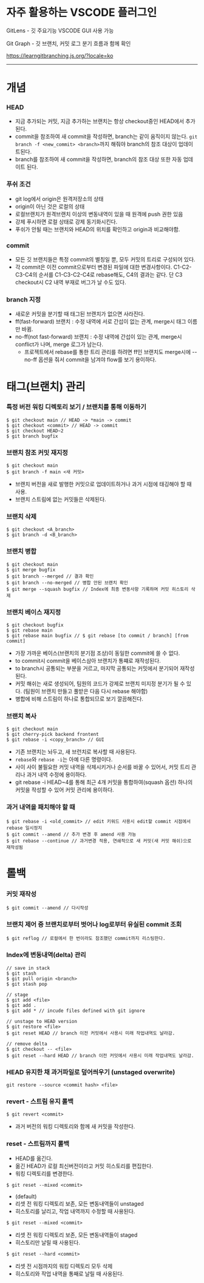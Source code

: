 # 자주 활용하는 VSCODE 플러그인
GitLens - 깃 주요기능 VSCODE GUI 사용 가능

Git Graph - 깃 브랜치, 커밋 로그 분기 흐름과 함께 확인

https://learngitbranching.js.org/?locale=ko

---

# 개념
### HEAD
- 지금 추가되는 커밋, 지금 추가하는 브랜치는 항상 checkout중인 HEAD에서 추가된다.
- commit을 참조하여 새 commit을 작성하면, branch는 같이 움직이지 않는다. ```git branch -f <new_commit> <branch>```까지 해줘야 branch의 참조 대상이 업데이트된다.
- branch를 참조하여 새 commit을 작성하면, branch의 참조 대상 또한 자동 업데이트 된다.

### 푸쉬 조건
- git log에서 origin은 원격저장소의 상태
- origin이 아닌 것은 로컬의 상태
- 로컬브랜치가 원격브랜치 이상의 변동내역이 있을 때 원격에 push 권한 있음
- 강제 푸시하면 로컬 상태로 강제 동기화시킨다.
- 푸쉬가 안될 때는 브랜치와 HEAD의 위치를 확인하고 origin과 비교해야함.

### commit
- 모든 깃 브랜치들은 특정 commit의 별칭일 뿐, 모두 커밋의 트리로 구성되어 있다.
- 각 commit은 이전 commit으로부터 변경된 파일에 대한 변경사항이다. C1-C2-C3-C4의 순서를 C1-C3-C2-C4로 rebase해도, C4의 결과는 같다. 단 C3 checkout시 C2 내역 부재로 버그가 날 수도 있다.

### branch 지정
- 새로운 커밋을 분기할 때 태그된 브랜치가 없으면 사라진다.
- ff(fast-forward) 브랜치 : 수정 내역에 서로 간섭이 없는 관계, merge시 태그 이름만 바뀜.
- no-ff(not fast-forward) 브랜치 : 수정 내역에 간섭이 있는 관계, merge시 conflict가 나며, merge 로그가 남는다. 
  - 프로젝트에서 rebase를 통한 트리 관리를 하려면 ff인 브랜치도 merge시에 --no-ff 옵션을 줘서 commit을 남겨야 flow를 보기 용이하다.

# 태그(브랜치) 관리

### 특정 버전 워킹 디렉토리 보기 / 브랜치를 통해 이동하기
```
$ git checkout main // HEAD -> *main -> commit
$ git checkout <commit> // HEAD -> commit
$ git checkout HEAD~2
$ git branch bugfix
```

### 브랜치 참조 커밋 재지정
```
$ git checkout main
$ git branch -f main <새 커밋>
```
- 브랜치 버전을 새로 발행한 커밋으로 업데이트하거나 과거 시점에 태깅해야 할 때 사용.
- 브랜치 스트림에 없는 커밋들은 삭제된다.

### 브랜치 삭제
```
$ git checkout <A_branch>
$ git branch -d <B_branch>
```

### 브랜치 병합
```
$ git checkout main
$ git merge bugfix
$ git branch --merged // 결과 확인
$ git branch --no-merged // 병합 안된 브랜치 확인
$ git merge --squash bugfix // Index에 최종 변동사항 기록하며 커밋 히스토리 삭제
```

### 브랜치 베이스 재지정
```
$ git checkout bugfix
$ git rebase main 
$ git rebase main bugfix // $ git rebase [to commit / branch] [from commit]
```
- 가장 가까운 베이스(브랜치의 분기점 조상)이 동일한 commit에 쓸 수 없다.
- to commit시 commit을 베이스삼아 브랜치가 통쨰로 재작성된다.
- to branch시 공통되는 부분을 거르고, 마지막 공통되는 커밋에서 분기되어 재작성된다.
- 커밋 해쉬는 새로 생성되어, 팀원의 코드가 강제로 브랜치 미지정 분기가 될 수 있다. (팀원이 브랜치 만들고 풀받은 다음 다시 rebase 해야함)
- 병합에 비해 스트림이 하나로 통합되므로 보기 깔끔해진다.


### 브랜치 복사
```
$ git checkout main
$ git cherry-pick backend frontent
$ git rebase -i <copy_branch> // GUI
```
- 기존 브랜치는 놔두고, 새 브런치로 복사할 때 사용된다.
- ```rebase```와 ```rebase -i```는 아예 다른 명령이다.
- 사이 사이 불필요한 커밋 내역을 삭제시키거나 순서를 바꿀 수 있어서, 커밋 트리 관리나 과거 내역 수정에 용이하다.
- git rebase -i HEAD~4를 통해 최근 4개 커밋을 통합하여(squash 옵션) 하나의 커밋을 작성할 수 있어 커밋 관리에 용이하다.

### 과거 내역을 패치해야 할 때
```
$ git rebase -i <old_commit> // edit 키워드 사용시 edit할 commit 시점에서 rebase 일시정지
$ git commit --amend // 추가 변경 후 amend 사용 가능
$ git rebase --continue // 과거변경 적용, 연쇄적으로 새 커밋(새 커밋 해쉬)으로 재작성됨
```

# 롤백
### 커밋 재작성
```
$ git commit --amend // 다시작성
```

### 브랜치 제어 중 브랜치로부터 벗어나 log로부터 유실된 commit 조회
```
$ git reflog // 로컬에서 한 번이라도 참조했던 commit까지 리스팅한다.
```


### Index에 변동내역(delta) 관리
```
// save in stack
$ git stash
$ git pull origin <branch>
$ git stash pop

// stage
$ git add <file>
$ git add .
$ git add * // incude files defined with git ignore

// unstage to HEAD version
$ git restore <file>
$ git reset HEAD // branch 이전 커밋에서 사용시 미래 작업내역도 날라감.

// remove delta
$ git checkout -- <file>
$ git reset --hard HEAD // branch 이전 커밋에서 사용시 미래 작업내역도 날라감.
```

### HEAD 유지한 채 과거파일로 덮어씌우기 (unstaged overwrite)
```
git restore --source <commit hash> <file>
```

### revert - 스트림 유지 롤백

```$ git revert <commit>```
- 과거 버전의 워킹 디렉토리와 함께 새 커밋을 작성한다.

### reset - 스트림까지 롤백
- HEAD를 옮긴다.
- 옮긴 HEAD가 로컬 최신버전이라고 커밋 히스토리를 편집한다.
- 워킹 디렉토리를 변경한다.

```
$ git reset --mixed <commit>
```
- (default)
- 리셋 전 워킹 디렉토리 보존, 모든 변동내역들이 unstaged
- 히스토리를 날리고, 작업 내역까지 수정할 때 사용된다.

```
$ git reset --mixed <commit>
```
- 리셋 전 워킹 디렉토리 보존, 모든 변동내역들이 staged
- 히스토리만 날릴 때 사용된다.

```
$ git reset --hard <commit>
```
- 리셋 전 시점까지의 워킹 디렉토리 모두 삭제
- 히스토리와 작업 내역을 통째로 날릴 때 사옹된다.

